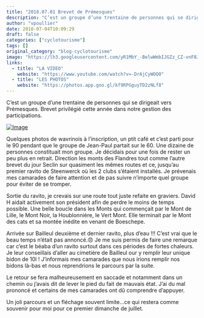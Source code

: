 ```yaml
---
title: "2018.07.01 Brevet de Prémesques"
description: "C’est un groupe d’une trentaine de personnes qui se dirigeait vers Prémesques. Brevet privilégié cette année dans notre gestion des participations."
author: "vpoullier"
date: 2018-07-04T10:09:29
draft: false
categories: ["cyclotourisme"]
tags: []
original_category: "blog-cyclotourisme"
image: "https://lh3.googleusercontent.com/yR1MbY_-BelwWmbIJGZz_CZ-vnF8JqrKyivQxR1cDE7SM_agNkbCmZidQmotY5PWak_GLjSlsbwDjGXrY8hsQOCnfqCW9S9_UDFiyouvlLC_ha1DOlre8oGSz3SSMNFHFXS6CAbgN5blolndSUZxkWL4BHMZCWuGUK0iL-vWGSUCD-dY13gbt5r81ze0wNFW8hk8UAi5R7MgWlHy5umLq3-Ae4JSME5cvq-KQICKfZR8YCjhThb-YrTCaeA6rl7ampwAYL8MIhcK_MSbIQoUvHfIaPlR6VZE3ZzBzDGgn4APfqxXAzmb4qyEp0B2npdDNl6QZrZJ1P9eXV3p6fVISSYsWpprObbu4efTsPzm9tDAFBpNcOBr4Y9tYqZn0n2JhkTygwu0jpyR17_OGx3K0wqKOgajDJzjC2ui4efvrONqTHD_FWnf5qjX7Du9x-UXsDSw2bdcsMEFwmnQIRyEVL4hUuCGHe4IC5TTKOHJ75MpYWcFRgugyFLzgVAEu8Rtwfy5YAJXZaiEmWRHPd_rr1LPitSQoulR6y1uRFNwOY6sWB0C7byGCK-hJcYzVw6HLX-ZdIoHNyk_15Ij2E3jRh19lC-aA2G0lG9Qa2qM=w1263-h947-no"
links:
  - title: "LA VIDEO"
    website: "https://www.youtube.com/watch?v=-DrAjCyWOQ0"
  - title: "LES PHOTOS"
    website: "https://photos.app.goo.gl/kf9RPGguyTD2zNLf8"
---
```


C’est un groupe d’une trentaine de personnes qui se dirigeait vers Prémesques. Brevet privilégié cette année dans notre gestion des participations.

<!--more-->

[![Image](https://lh3.googleusercontent.com/yR1MbY_-BelwWmbIJGZz_CZ-vnF8JqrKyivQxR1cDE7SM_agNkbCmZidQmotY5PWak_GLjSlsbwDjGXrY8hsQOCnfqCW9S9_UDFiyouvlLC_ha1DOlre8oGSz3SSMNFHFXS6CAbgN5blolndSUZxkWL4BHMZCWuGUK0iL-vWGSUCD-dY13gbt5r81ze0wNFW8hk8UAi5R7MgWlHy5umLq3-Ae4JSME5cvq-KQICKfZR8YCjhThb-YrTCaeA6rl7ampwAYL8MIhcK_MSbIQoUvHfIaPlR6VZE3ZzBzDGgn4APfqxXAzmb4qyEp0B2npdDNl6QZrZJ1P9eXV3p6fVISSYsWpprObbu4efTsPzm9tDAFBpNcOBr4Y9tYqZn0n2JhkTygwu0jpyR17_OGx3K0wqKOgajDJzjC2ui4efvrONqTHD_FWnf5qjX7Du9x-UXsDSw2bdcsMEFwmnQIRyEVL4hUuCGHe4IC5TTKOHJ75MpYWcFRgugyFLzgVAEu8Rtwfy5YAJXZaiEmWRHPd_rr1LPitSQoulR6y1uRFNwOY6sWB0C7byGCK-hJcYzVw6HLX-ZdIoHNyk_15Ij2E3jRh19lC-aA2G0lG9Qa2qM=w1263-h947-no)](https://lh3.googleusercontent.com/yR1MbY_-BelwWmbIJGZz_CZ-vnF8JqrKyivQxR1cDE7SM_agNkbCmZidQmotY5PWak_GLjSlsbwDjGXrY8hsQOCnfqCW9S9_UDFiyouvlLC_ha1DOlre8oGSz3SSMNFHFXS6CAbgN5blolndSUZxkWL4BHMZCWuGUK0iL-vWGSUCD-dY13gbt5r81ze0wNFW8hk8UAi5R7MgWlHy5umLq3-Ae4JSME5cvq-KQICKfZR8YCjhThb-YrTCaeA6rl7ampwAYL8MIhcK_MSbIQoUvHfIaPlR6VZE3ZzBzDGgn4APfqxXAzmb4qyEp0B2npdDNl6QZrZJ1P9eXV3p6fVISSYsWpprObbu4efTsPzm9tDAFBpNcOBr4Y9tYqZn0n2JhkTygwu0jpyR17_OGx3K0wqKOgajDJzjC2ui4efvrONqTHD_FWnf5qjX7Du9x-UXsDSw2bdcsMEFwmnQIRyEVL4hUuCGHe4IC5TTKOHJ75MpYWcFRgugyFLzgVAEu8Rtwfy5YAJXZaiEmWRHPd_rr1LPitSQoulR6y1uRFNwOY6sWB0C7byGCK-hJcYzVw6HLX-ZdIoHNyk_15Ij2E3jRh19lC-aA2G0lG9Qa2qM=w1263-h947-no)

Quelques photos de wavrinois à l’inscription, un ptit café et c’est parti pour le 90 pendant que le groupe de Jean-Paul partait sur le 60. Une dizaine de personnes constituait mon groupe. Je décidais pour une fois de rester un peu plus en retrait. Direction les monts des Flandres tout comme l’autre brevet du jour Seclin sur quasiment les mêmes routes et ce, jusqu’au premier ravito de Steenwerck où les 2 clubs s’étaient installés. Je prévenais mes camarades de faire attention et de pas suivre n’importe quel groupe pour éviter de se tromper.

Sortie du ravito, je crevais sur une route tout juste refaite en graviers. David H aidait activement son président&nbsp;afin de perdre le moins de temps possible. Une belle boucle dans les Monts qui commençait par le Mont de Lille, le Mont Noir, la Houblonnière, le Vert Mont. Elle terminait par le Mont des cats et sa montée inédite en venant de Boeschepe.

Arrivée sur Bailleul deuxième et dernier ravito, plus d’eau&nbsp;!!! C’est vrai que le beau temps n’était pas annoncé.😠 Je&nbsp;me&nbsp;suis permis de faire une remarque car c’est le béaba d’un ravito surtout dans ces périodes de fortes chaleurs. Je leur conseillais d’aller au cimetière de Bailleul our y remplir leur unique bidon de 10l&nbsp;! J’informais mes camarades que nous irions remplir nos bidons là-bas et nous reprendrions le parcours par la suite.

Le retour se fera malheureusement en saccade et notamment dans un chemin ou j’avais dit de lever le pied du fait de mauvais état. J’ai du mal prononcé et certains de mes camarades ont dû comprendre d’appuyer.

Un joli parcours et un fléchage souvent limite…ce qui restera comme souvenir pour moi pour ce premier dimanche de juillet.